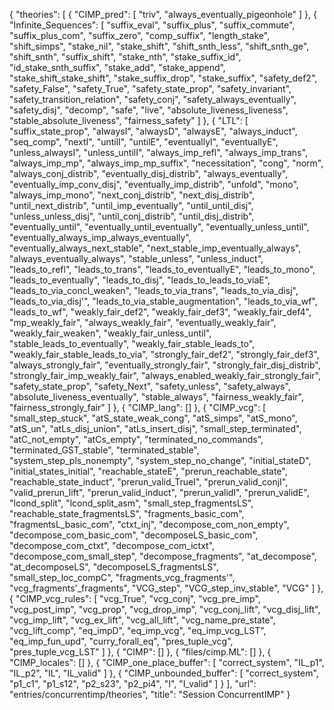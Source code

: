 {
    "theories": [
        {
            "CIMP_pred": [
                "triv",
                "always_eventually_pigeonhole"
            ]
        },
        {
            "Infinite_Sequences": [
                "suffix_eval",
                "suffix_plus",
                "suffix_commute",
                "suffix_plus_com",
                "suffix_zero",
                "comp_suffix",
                "length_stake",
                "shift_simps",
                "stake_nil",
                "stake_shift",
                "shift_snth_less",
                "shift_snth_ge",
                "shift_snth",
                "suffix_shift",
                "stake_nth",
                "stake_suffix_id",
                "id_stake_snth_suffix",
                "stake_add",
                "stake_append",
                "stake_shift_stake_shift",
                "stake_suffix_drop",
                "stake_suffix",
                "safety_def2",
                "safety_False",
                "safety_True",
                "safety_state_prop",
                "safety_invariant",
                "safety_transition_relation",
                "safety_conj",
                "safety_always_eventually",
                "safety_disj",
                "decomp",
                "safe",
                "live",
                "absolute_liveness_liveness",
                "stable_absolute_liveness",
                "fairness_safety"
            ]
        },
        {
            "LTL": [
                "suffix_state_prop",
                "alwaysI",
                "alwaysD",
                "alwaysE",
                "always_induct",
                "seq_comp",
                "nextI",
                "untilI",
                "untilE",
                "eventuallyI",
                "eventuallyE",
                "unless_alwaysI",
                "unless_untilI",
                "always_imp_refl",
                "always_imp_trans",
                "always_imp_mp",
                "always_imp_mp_suffix",
                "necessitation",
                "cong",
                "norm",
                "always_conj_distrib",
                "eventually_disj_distrib",
                "always_eventually",
                "eventually_imp_conv_disj",
                "eventually_imp_distrib",
                "unfold",
                "mono",
                "always_imp_mono",
                "next_conj_distrib",
                "next_disj_distrib",
                "until_next_distrib",
                "until_imp_eventually",
                "until_until_disj",
                "unless_unless_disj",
                "until_conj_distrib",
                "until_disj_distrib",
                "eventually_until",
                "eventually_until_eventually",
                "eventually_unless_until",
                "eventually_always_imp_always_eventually",
                "eventually_always_next_stable",
                "next_stable_imp_eventually_always",
                "always_eventually_always",
                "stable_unless",
                "unless_induct",
                "leads_to_refl",
                "leads_to_trans",
                "leads_to_eventuallyE",
                "leads_to_mono",
                "leads_to_eventually",
                "leads_to_disj",
                "leads_to_leads_to_viaE",
                "leads_to_via_concl_weaken",
                "leads_to_via_trans",
                "leads_to_via_disj",
                "leads_to_via_disj'",
                "leads_to_via_stable_augmentation",
                "leads_to_via_wf",
                "leads_to_wf",
                "weakly_fair_def2",
                "weakly_fair_def3",
                "weakly_fair_def4",
                "mp_weakly_fair",
                "always_weakly_fair",
                "eventually_weakly_fair",
                "weakly_fair_weaken",
                "weakly_fair_unless_until",
                "stable_leads_to_eventually",
                "weakly_fair_stable_leads_to",
                "weakly_fair_stable_leads_to_via",
                "strongly_fair_def2",
                "strongly_fair_def3",
                "always_strongly_fair",
                "eventually_strongly_fair",
                "strongly_fair_disj_distrib",
                "strongly_fair_imp_weakly_fair",
                "always_enabled_weakly_fair_strongly_fair",
                "safety_state_prop",
                "safety_Next",
                "safety_unless",
                "safety_always",
                "absolute_liveness_eventually",
                "stable_always",
                "fairness_weakly_fair",
                "fairness_strongly_fair"
            ]
        },
        {
            "CIMP_lang": []
        },
        {
            "CIMP_vcg": [
                "small_step_stuck",
                "atS_state_weak_cong",
                "atS_simps",
                "atS_mono",
                "atS_un",
                "atLs_disj_union",
                "atLs_insert_disj",
                "small_step_terminated",
                "atC_not_empty",
                "atCs_empty",
                "terminated_no_commands",
                "terminated_GST_stable",
                "terminated_stable",
                "system_step_pls_nonempty",
                "system_step_no_change",
                "initial_stateD",
                "initial_states_initial",
                "reachable_stateE",
                "prerun_reachable_state",
                "reachable_state_induct",
                "prerun_valid_TrueI",
                "prerun_valid_conjI",
                "valid_prerun_lift",
                "prerun_valid_induct",
                "prerun_validI",
                "prerun_validE",
                "lcond_split",
                "lcond_split_asm",
                "small_step_fragmentsLS",
                "reachable_state_fragmentsLS",
                "fragments_basic_com",
                "fragmentsL_basic_com",
                "ctxt_inj",
                "decompose_com_non_empty",
                "decompose_com_basic_com",
                "decomposeLS_basic_com",
                "decompose_com_ctxt",
                "decompose_com_ictxt",
                "decompose_com_small_step",
                "decompose_fragments",
                "at_decompose",
                "at_decomposeLS",
                "decomposeLS_fragmentsLS",
                "small_step_loc_compC",
                "fragments_vcg_fragments'",
                "vcg_fragments'_fragments",
                "VCG_step",
                "VCG_step_inv_stable",
                "VCG"
            ]
        },
        {
            "CIMP_vcg_rules": [
                "vcg_True",
                "vcg_conj",
                "vcg_pre_imp",
                "vcg_post_imp",
                "vcg_prop",
                "vcg_drop_imp",
                "vcg_conj_lift",
                "vcg_disj_lift",
                "vcg_imp_lift",
                "vcg_ex_lift",
                "vcg_all_lift",
                "vcg_name_pre_state",
                "vcg_lift_comp",
                "eq_impD",
                "eq_imp_vcg",
                "eq_imp_vcg_LST",
                "eq_imp_fun_upd",
                "curry_forall_eq",
                "pres_tuple_vcg",
                "pres_tuple_vcg_LST"
            ]
        },
        {
            "CIMP": []
        },
        {
            "files/cimp.ML": []
        },
        {
            "CIMP_locales": []
        },
        {
            "CIMP_one_place_buffer": [
                "correct_system",
                "IL_p1",
                "IL_p2",
                "IL",
                "IL_valid"
            ]
        },
        {
            "CIMP_unbounded_buffer": [
                "correct_system",
                "p1_c1",
                "p1_s12",
                "p2_s23",
                "p2_pi4",
                "I",
                "I_valid"
            ]
        }
    ],
    "url": "entries/concurrentimp/theories",
    "title": "Session ConcurrentIMP"
}